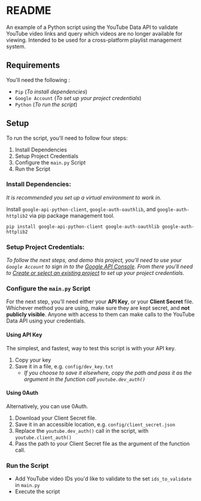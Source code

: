 #   README
An example of a Python script using the YouTube Data API to validate YouTube video links
and query which videos are no longer available for viewing.
Intended to be used for a cross-platform playlist management system.


## Requirements

You'll need the following :

- `Pip` (*To install dependencies*)
- `Google Account` (*To set up your project credentials*)
- `Python` (*To run the script*)


## Setup

To run the script, you'll need to follow four steps:
1. Install Dependencies
2. Setup Project Credentials
3. Configure the `main.py` Script
4. Run the Script

### Install Dependencies:

*It is recommended you set up a virtual environment to work in.*

Install `google-api-python-client`, `google-auth-oauthlib`, and `google-auth-httplib2` via pip package management tool.

    pip install google-api-python-client google-auth-oauthlib google-auth-httplib2

### Setup Project Credentials:

*To follow the next steps, and demo this project,
you'll need to use your `Google Account` to sign in to the
[Google API Console](https://console.cloud.google.com/).
From there you'll need to [Create or select an existing project](https://developers.google.com/youtube/v3/quickstart/python#step_1_set_up_your_project_and_credentials) to set up your project credentials.*

### Configure the `main.py` Script

For the next step, you'll need either your **API Key**, or your **Client Secret** file. 
Whichever method you are using, make sure they are kept secret, and **not publicly visible**.
Anyone with access to them can make calls to the YouTube Data API using your credentials.

#### Using API Key

The simplest, and fastest, way to test this script is with your API key.
 1. Copy your key
 2. Save it in a file, e.g. `config/dev_key.txt`
     - *If you choose to save it elsewhere, copy the path and pass it as the argument in the function call `youtube.dev_auth()`*

#### Using 0Auth

 Alternatively, you can use 0Auth.
1. Download your Client Secret file.
2. Save it in an accessible location, e.g. `config/client_secret.json`
3. Replace the `youtube.dev_auth()` call in the script, with `youtube.client_auth()`
4. Pass the path to your Client Secret file as the argument of the function call.

### Run the Script

- Add YouTube video IDs you'd like to validate to the set `ids_to_validate` in `main.py`
- Execute the script